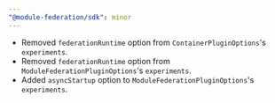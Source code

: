 ```yaml
---
"@module-federation/sdk": minor
---
```


- Removed `federationRuntime` option from `ContainerPluginOptions`'s `experiments`.
- Removed `federationRuntime` option from `ModuleFederationPluginOptions`'s `experiments`.
- Added `asyncStartup` option to `ModuleFederationPluginOptions`'s `experiments`.
